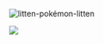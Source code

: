 
![litten-pokémon-litten](https://github.com/Davi8002/Davi8002/assets/164496370/a739ca52-9729-438c-9220-4a464bac7037=550x250)



![](https://komarev.com/ghpvc/?username=Davi8002&color=red)
